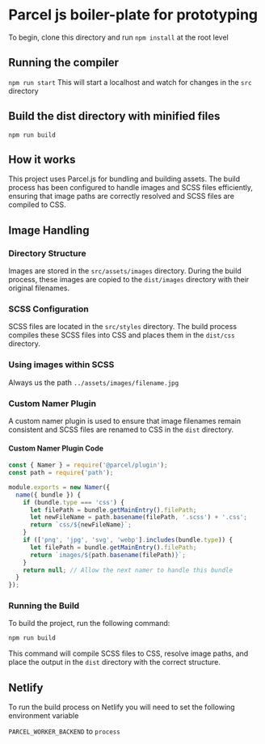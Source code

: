 # Parcel js boiler-plate for prototyping

To begin, clone this directory and run `npm install` at the root level

## Running the compiler

`npm run start` This will start a localhost and watch for changes in the `src` directory

## Build the dist directory with minified files

`npm run build`

## How it works

This project uses Parcel.js for bundling and building assets. The build process has been configured to handle images and SCSS files efficiently, ensuring that image paths are correctly resolved and SCSS files are compiled to CSS.

## Image Handling

### Directory Structure

Images are stored in the `src/assets/images` directory. During the build process, these images are copied to the `dist/images` directory with their original filenames.

### SCSS Configuration

SCSS files are located in the `src/styles` directory. The build process compiles these SCSS files into CSS and places them in the `dist/css` directory.

### Using images within SCSS

Always us the path `../assets/images/filename.jpg`

### Custom Namer Plugin

A custom namer plugin is used to ensure that image filenames remain consistent and SCSS files are renamed to CSS in the `dist` directory.

#### Custom Namer Plugin Code

```javascript
const { Namer } = require('@parcel/plugin');
const path = require('path');

module.exports = new Namer({
  name({ bundle }) {
    if (bundle.type === 'css') {
      let filePath = bundle.getMainEntry().filePath;
      let newFileName = path.basename(filePath, '.scss') + '.css';
      return `css/${newFileName}`;
    }
    if (['png', 'jpg', 'svg', 'webp'].includes(bundle.type)) {
      let filePath = bundle.getMainEntry().filePath;
      return `images/${path.basename(filePath)}`;
    }
    return null; // Allow the next namer to handle this bundle
  }
});
```

### Running the Build

To build the project, run the following command:

```bash
npm run build
```

This command will compile SCSS files to CSS, resolve image paths, and place the output in the `dist` directory with the correct structure.

## Netlify

To run the build process on Netlify you will need to set the following environment variable

`PARCEL_WORKER_BACKEND` to `process`

